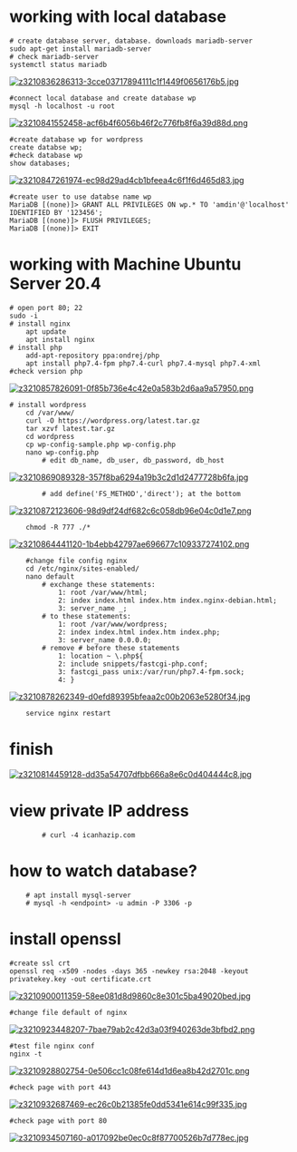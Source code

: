 # working with local database
	# create database server, database. downloads mariadb-server
	sudo apt-get install mariadb-server
	# check mariadb-server
	systemctl status mariadb
[![z3210836286313-3cce03717894111c1f1449f0656176b5.jpg](https://i.postimg.cc/1tjMsTd3/z3210836286313-3cce03717894111c1f1449f0656176b5.jpg)](https://postimg.cc/JDjjQTmf)
	
	#connect local database and create database wp
	mysql -h localhost -u root
[![z3210841552458-acf6b4f6056b46f2c776fb8f6a39d88d.png](https://i.postimg.cc/HW38cXWb/z3210841552458-acf6b4f6056b46f2c776fb8f6a39d88d.png)](https://postimg.cc/z3bG4Lgf)

	#create database wp for wordpress
	create databse wp;
	#check database wp
	show databases;
[![z3210847261974-ec98d29ad4cb1bfeea4c6f1f6d465d83.jpg](https://i.postimg.cc/pLrSbfrC/z3210847261974-ec98d29ad4cb1bfeea4c6f1f6d465d83.jpg)](https://postimg.cc/LJdDjZzg)	
	
	#create user to use databse name wp
	MariaDB [(none)]> GRANT ALL PRIVILEGES ON wp.* TO 'amdin'@'localhost' IDENTIFIED BY '123456';
	MariaDB [(none)]> FLUSH PRIVILEGES;
	MariaDB [(none)]> EXIT
# working with Machine Ubuntu Server 20.4
	# open port 80; 22 
	sudo -i
	# install nginx
		apt update
		apt install nginx
	# install php
		add-apt-repository ppa:ondrej/php
		apt install php7.4-fpm php7.4-curl php7.4-mysql php7.4-xml 
	#check version php
[![z3210857826091-0f85b736e4c42e0a583b2d6aa9a57950.png](https://i.postimg.cc/cCVBpnb9/z3210857826091-0f85b736e4c42e0a583b2d6aa9a57950.png)](https://postimg.cc/PvQDZPhY)
	
	# install wordpress
		cd /var/www/
		curl -O https://wordpress.org/latest.tar.gz
		tar xzvf latest.tar.gz
		cd wordpress
		cp wp-config-sample.php wp-config.php
		nano wp-config.php
			# edit db_name, db_user, db_password, db_host  
[![z3210869089328-357f8ba6294a19b3c2d1d2477728b6fa.jpg](https://i.postimg.cc/3NmWS05F/z3210869089328-357f8ba6294a19b3c2d1d2477728b6fa.jpg)](https://postimg.cc/dZQqD10h)
			
			# add define('FS_METHOD','direct'); at the bottom
[![z3210872123606-98d9df24df682c6c058db96e04c0d1e7.png](https://i.postimg.cc/85hVxRcc/z3210872123606-98d9df24df682c6c058db96e04c0d1e7.png)](https://postimg.cc/KkvVMgnh)

		chmod -R 777 ./*
[![z3210864441120-1b4ebb42797ae696677c109337274102.png](https://i.postimg.cc/85X2rZ77/z3210864441120-1b4ebb42797ae696677c109337274102.png)](https://postimg.cc/Hc5Zq44m)
		
		#change file config nginx
		cd /etc/nginx/sites-enabled/
		nano default
			# exchange these statements:
				1: root /var/www/html;
				2: index index.html index.htm index.nginx-debian.html;
				3: server_name _;
			# to these statements:
				1: root /var/www/wordpress;
				2: index index.html index.htm index.php;
				3: server_name 0.0.0.0;
			# remove # before these statements
				1: location ~ \.php${
				2: include snippets/fastcgi-php.conf;
				3: fastcgi_pass unix:/var/run/php7.4-fpm.sock;
				4: }
[![z3210878262349-d0efd89395bfeaa2c00b2063e5280f34.jpg](https://i.postimg.cc/LXqTxS93/z3210878262349-d0efd89395bfeaa2c00b2063e5280f34.jpg)](https://postimg.cc/7Gk0LpT5)
		
		service nginx restart
# finish
[![z3210814459128-dd35a54707dfbb666a8e6c0d404444c8.jpg](https://i.postimg.cc/jSV68Rzc/z3210814459128-dd35a54707dfbb666a8e6c0d404444c8.jpg)](https://postimg.cc/fJK0ynqS)
# view private IP address
			# curl -4 icanhazip.com
# how to watch database?
		# apt install mysql-server
		# mysql -h <endpoint> -u admin -P 3306 -p
# install openssl
	#create ssl crt
	openssl req -x509 -nodes -days 365 -newkey rsa:2048 -keyout privatekey.key -out certificate.crt
[![z3210900011359-58ee081d8d9860c8e301c5ba49020bed.jpg](https://i.postimg.cc/J7TWvc56/z3210900011359-58ee081d8d9860c8e301c5ba49020bed.jpg)](https://postimg.cc/K4gVgTVB)
	
	#change file default of nginx
[![z3210923448207-7bae79ab2c42d3a03f940263de3bfbd2.png](https://i.postimg.cc/tCZvChF4/z3210923448207-7bae79ab2c42d3a03f940263de3bfbd2.png)](https://postimg.cc/ZCmxwvfG)
	
	#test file nginx conf
	nginx -t
[![z3210928802754-0e506cc1c08fe614d1d6ea8b42d2701c.png](https://i.postimg.cc/9Q2k8DqX/z3210928802754-0e506cc1c08fe614d1d6ea8b42d2701c.png)](https://postimg.cc/D8C5mygR)
	
	#check page with port 443
[![z3210932687469-ec26c0b21385fe0dd5341e614c99f335.jpg](https://i.postimg.cc/43qb00Fv/z3210932687469-ec26c0b21385fe0dd5341e614c99f335.jpg)](https://postimg.cc/VS9CrKw5)

	#check page with port 80
[![z3210934507160-a017092be0ec0c8f87700526b7d778ec.jpg](https://i.postimg.cc/nzKj1w8h/z3210934507160-a017092be0ec0c8f87700526b7d778ec.jpg)](https://postimg.cc/ZBR5bHKG)
